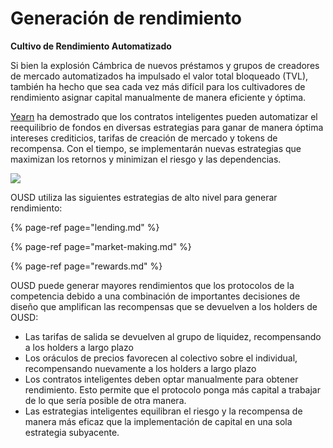 # Generación de rendimiento

**Cultivo de Rendimiento Automatizado**

Si bien la explosión Cámbrica de nuevos préstamos y grupos de creadores de mercado automatizados ha impulsado el valor total bloqueado \(TVL\), también ha hecho que sea cada vez más difícil para los cultivadores de rendimiento asignar capital manualmente de manera eficiente y óptima.

[Yearn](https://yearn.finance/) ha demostrado que los contratos inteligentes pueden automatizar el reequilibrio de fondos en diversas estrategias para ganar de manera óptima intereses crediticios, tarifas de creación de mercado y tokens de recompensa. Con el tiempo, se implementarán nuevas estrategias que maximizan los retornos y minimizan el riesgo y las dependencias.

![](../../.gitbook/assets/ousd_docs_graphics_1.png)

OUSD utiliza las siguientes estrategias de alto nivel para generar rendimiento:

{% page-ref page="lending.md" %}

{% page-ref page="market-making.md" %}

{% page-ref page="rewards.md" %}

OUSD puede generar mayores rendimientos que los protocolos de la competencia debido a una combinación de importantes decisiones de diseño que amplifican las recompensas que se devuelven a los holders de OUSD:

* Las tarifas de salida se devuelven al grupo de liquidez, recompensando a los holders a largo plazo
* Los oráculos de precios favorecen al colectivo sobre el individual, recompensando nuevamente a los holders a largo plazo
* Los contratos inteligentes deben optar manualmente para obtener rendimiento. Esto permite que el protocolo ponga más capital a trabajar de lo que sería posible de otra manera.
* Las estrategias inteligentes equilibran el riesgo y la recompensa de manera más eficaz que la implementación de capital en una sola estrategia subyacente.

